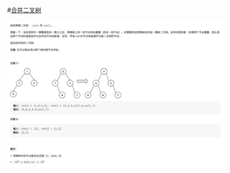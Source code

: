 #[合并二叉树](https://leetcode.cn/problems/merge-two-binary-trees/)

<img src="./question.jpg" alt="合并二叉树"/>
